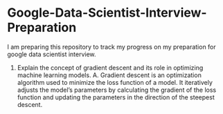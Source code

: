 # Google-Data-Scientist-Interview-Preparation

I am preparing this repository to track my progress on my preparation for google data scientist interview.

1. Explain the concept of gradient descent and its role in optimizing machine learning models.
A. Gradient descent is an optimization algorithm used to minimize the loss function of a model. It iteratively adjusts the model’s parameters by calculating the gradient of the loss function and updating the parameters in the direction of the steepest descent.
